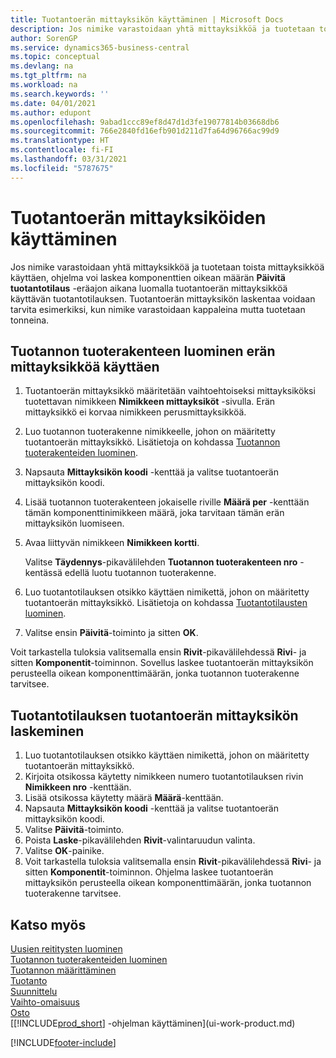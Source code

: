 ```yaml
---
title: Tuotantoerän mittayksikön käyttäminen | Microsoft Docs
description: Jos nimike varastoidaan yhtä mittayksikköä ja tuotetaan toista mittayksikköä käyttäen, tuotantotilauksen on käytettävä tuotantoerän mittayksikköä komponenttien oikean määrän laskemiseen. Tuotantoerän mittayksikön laskentaa voidaan tarvita esimerkiksi, kun nimike varastoidaan kappaleina mutta tuotetaan tonneina.
author: SorenGP
ms.service: dynamics365-business-central
ms.topic: conceptual
ms.devlang: na
ms.tgt_pltfrm: na
ms.workload: na
ms.search.keywords: ''
ms.date: 04/01/2021
ms.author: edupont
ms.openlocfilehash: 9abad1ccc89ef8d47d1d3fe19077814b03668db6
ms.sourcegitcommit: 766e2840fd16efb901d211d7fa64d96766ac99d9
ms.translationtype: HT
ms.contentlocale: fi-FI
ms.lasthandoff: 03/31/2021
ms.locfileid: "5787675"
---
```

# <a name="work-with-manufacturing-batch-units-of-measure"></a>Tuotantoerän mittayksiköiden käyttäminen
Jos nimike varastoidaan yhtä mittayksikköä ja tuotetaan toista mittayksikköä käyttäen, ohjelma voi laskea komponenttien oikean määrän **Päivitä tuotantotilaus** -eräajon aikana luomalla tuotantoerän mittayksikköä käyttävän tuotantotilauksen. Tuotantoerän mittayksikön laskentaa voidaan tarvita esimerkiksi, kun nimike varastoidaan kappaleina mutta tuotetaan tonneina.  

## <a name="to-create-a-production-bom-using-a-batch-unit-of-measure"></a>Tuotannon tuoterakenteen luominen erän mittayksikköä käyttäen  
1.  Tuotantoerän mittayksikkö määritetään vaihtoehtoiseksi mittayksiköksi tuotettavan nimikkeen **Nimikkeen mittayksiköt** -sivulla. Erän mittayksikkö ei korvaa nimikkeen perusmittayksikköä.  
2.  Luo tuotannon tuoterakenne nimikkeelle, johon on määritetty tuotantoerän mittayksikkö. Lisätietoja on kohdassa [Tuotannon tuoterakenteiden luominen](production-how-to-create-production-boms.md).  
3.  Napsauta **Mittayksikön koodi** -kenttää ja valitse tuotantoerän mittayksikön koodi.  
4.  Lisää tuotannon tuoterakenteen jokaiselle riville **Määrä per** -kenttään tämän komponenttinimikkeen määrä, joka tarvitaan tämän erän mittayksikön luomiseen.  
5.  Avaa liittyvän nimikkeen **Nimikkeen kortti**.  

    Valitse **Täydennys**-pikavälilehden **Tuotannon tuoterakenteen nro** -kentässä edellä luotu tuotannon tuoterakenne.  
6.  Luo tuotantotilauksen otsikko käyttäen nimikettä, johon on määritetty tuotantoerän mittayksikkö. Lisätietoja on kohdassa [Tuotantotilausten luominen](production-how-to-create-production-orders.md).  
7.  Valitse ensin **Päivitä**-toiminto ja sitten **OK**.  

Voit tarkastella tuloksia valitsemalla ensin **Rivit**-pikavälilehdessä **Rivi**- ja sitten **Komponentit**-toiminnon. Sovellus laskee tuotantoerän mittayksikön perusteella oikean komponenttimäärän, jonka tuotannon tuoterakenne tarvitsee.  

## <a name="to-calculate-a-manufacturing-batch-unit-of-measure-on-a-production-order"></a>Tuotantotilauksen tuotantoerän mittayksikön laskeminen  
1.  Luo tuotantotilauksen otsikko käyttäen nimikettä, johon on määritetty tuotantoerän mittayksikkö.  
2.  Kirjoita otsikossa käytetty nimikkeen numero tuotantotilauksen rivin **Nimikkeen nro** -kenttään.  
3.  Lisää otsikossa käytetty määrä **Määrä**-kenttään.  
4.  Napsauta **Mittayksikön koodi** -kenttää ja valitse tuotantoerän mittayksikön koodi.  
5.  Valitse **Päivitä**-toiminto.
6.  Poista **Laske**-pikavälilehden **Rivit**-valintaruudun valinta.  
7.  Valitse **OK**-painike.  
8.  Voit tarkastella tuloksia valitsemalla ensin **Rivit**-pikavälilehdessä **Rivi**- ja sitten **Komponentit**-toiminnon. Ohjelma laskee tuotantoerän mittayksikön perusteella oikean komponenttimäärän, jonka tuotannon tuoterakenne tarvitsee.  

## <a name="see-also"></a>Katso myös  
[Uusien reititysten luominen](production-how-to-create-routings.md)  
[Tuotannon tuoterakenteiden luominen](production-how-to-create-production-boms.md)     
[Tuotannon määrittäminen](production-configure-production-processes.md)  
[Tuotanto](production-manage-manufacturing.md)    
[Suunnittelu](production-planning.md)   
[Vaihto-omaisuus](inventory-manage-inventory.md)  
[Osto](purchasing-manage-purchasing.md)  
[[!INCLUDE[prod_short](includes/prod_short.md)] -ohjelman käyttäminen](ui-work-product.md)  


[!INCLUDE[footer-include](includes/footer-banner.md)]